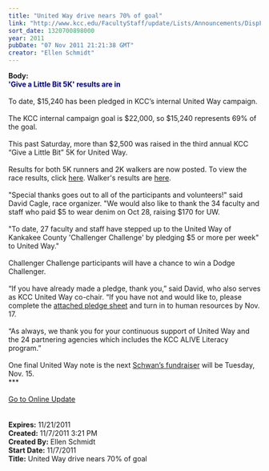 ```yaml
---
title: "United Way drive nears 70% of goal"
link: "http://www.kcc.edu/FacultyStaff/update/Lists/Announcements/DispForm.aspx?ID=510"
sort_date: 1320700898000
year: 2011
pubDate: "07 Nov 2011 21:21:38 GMT"
creator: "Ellen Schmidt"
---
```


<div><b>Body:</b> <div class="ExternalClass2EACB6AE10724640A4E89B7097FD732C">
<div><strong><font color="#000080">'Give a Little Bit 5K' results are in</font></strong></div>
<div> </div>
<div>To date, $15,240 has been pledged in KCC’s internal United Way campaign. </div>
<div> </div>
<div>The KCC internal campaign goal is $22,000, so $15,240 represents 69% of the goal.</div>
<div><br />This past Saturday, more than $2,500 was raised in the third annual KCC “Give a Little Bit” 5K for United Way. </div>
<div> </div>
<div>Results for both 5K runners and 2K walkers are now posted. To view the race results, click <a href="http://races.zxq.net/2011/united1f.pdf">here</a>. Walker's results are <a href="http://races.zxq.net/2011/united2f.pdf">here</a>. </div>
<div> </div>
<div>&quot;Special thanks goes out to all of the participants and volunteers!&quot; said David Cagle, race organizer. &quot;We would also like to thank the 34 faculty and staff who paid $5 to wear denim on Oct 28, raising $170 for UW.</div>
<div><br />&quot;To date, 27 faculty and staff have stepped up to the United Way of Kankakee County 'Challenger Challenge' by pledging $5 or more per week&quot; to United Way.&quot;</div>
<div> </div>
<div>Challenger Challenge participants will have a chance to win a Dodge Challenger.</div>
<div><br />“If you have already made a pledge, thank you,” said David, who also serves as KCC United Way co-chair. “If you have not and would like to, please complete the <a href="/FacultyStaff/update/Documents/Pledge_Form_2011-12_KCC.pdf">attached pledge sheet</a> and turn in to human resources by Nov. 17.</div>
<div><br />“As always, we thank you for your continuous support of United Way and the 24 partnering agencies which includes the KCC ALIVE Literacy program.”</div>
<div> </div>
<div>One final United Way note is the next <a href="/FacultyStaff/update/Lists/Events/DispForm2.aspx?List=c267947c-5d3a-41df-bf8c-8c8142ece9fc&amp;ID=175&amp;Source=http%3a//www.kcc.edu/FacultyStaff/update/Pages/dailyupdate.aspx">Schwan’s fundraiser</a> will be Tuesday, Nov. 15.  <br /></div>
<div>***</div>
<div> </div>
<div><a href="/FacultyStaff/update/Pages/dailyupdate.aspx">Go to Online Update</a></div>
<div><br /> </div></div></div>
<div><b>Expires:</b> 11/21/2011</div>
<div><b>Created:</b> 11/7/2011 3:21 PM</div>
<div><b>Created By:</b> Ellen Schmidt</div>
<div><b>Start Date:</b> 11/7/2011</div>
<div><b>Title:</b> United Way drive nears 70% of goal</div>
